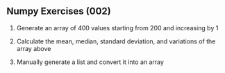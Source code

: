 ## Numpy Exercises (002)

1. Generate an array of 400 values starting from 200 and increasing by 1
   
3. Calculate the mean, median, standard deviation, and variations of the array above
   
5. Manually generate a list and convert it into an array
